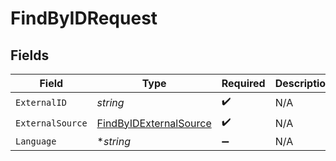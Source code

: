 # FindByIDRequest


## Fields

| Field                                                                       | Type                                                                        | Required                                                                    | Description                                                                 |
| --------------------------------------------------------------------------- | --------------------------------------------------------------------------- | --------------------------------------------------------------------------- | --------------------------------------------------------------------------- |
| `ExternalID`                                                                | *string*                                                                    | :heavy_check_mark:                                                          | N/A                                                                         |
| `ExternalSource`                                                            | [FindByIDExternalSource](../../models/operations/findbyidexternalsource.md) | :heavy_check_mark:                                                          | N/A                                                                         |
| `Language`                                                                  | **string*                                                                   | :heavy_minus_sign:                                                          | N/A                                                                         |